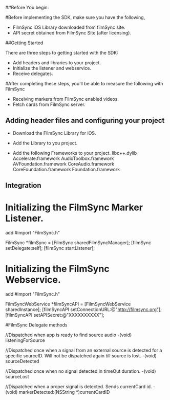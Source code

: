 

##Before You begin:

#Before implementing the SDK, make sure you have the following,

* FilmSync iOS Library downloaded from filmSync site.
* API secret obtained from FilmSync Site (after licensing).


##Getting Started

There are three steps to getting started with the SDK:
* Add headers and libraries to your project.
* Initialize the listener and webservice.
* Receive delegates.

#After completing these steps, you’ll be able to measure the following with FilmSync

* Receiving markers from FilmSync enabled videos.
* Fetch cards from FilmSync server.



## Adding header files and configuring your project

* Download the FilmSync Library for iOS.
* Add the Library to you project.

* Add the following Frameworks to your project.
    libc++.dylib
    Accelerate.framework
    AudioToolbox.framework
    AVFoundation.framework
    CoreAudio.framework
    CoreFoundation.framework
    Foundation.framework

## Integration

# Initializing the FilmSync Marker Listener.

add #import "FilmSync.h"

FilmSync *filmSync = [FilmSync sharedFilmSyncManager];
[filmSync setDelegate:self];
[filmSync startListener];


# Initializing the FilmSync Webservice.

add #import "FilmSync.h"

FilmSyncWebService *filmSyncAPI = [FilmSyncWebService sharedInstance];
[filmSyncAPI setConnectionURL:@"http://filmsync.org"];
[filmSyncAPI setAPISecret:@"XXXXXXXXXX"];


#FilmSync Delegate methods

//Dispatched when app is ready to find source audio
-(void) listeningForSource

//Dispatched once when a signal from an external source is detected for a specific sourceID. Will not be dispatched again till source is lost.
-(void) sourceDetected

//Dispatched once when no signal detected in timeOut duration.
-(void) sourceLost

//Dispatched when a proper signal is detected. Sends currentCard id.
-(void) markerDetected:(NSString *)currentCardID




